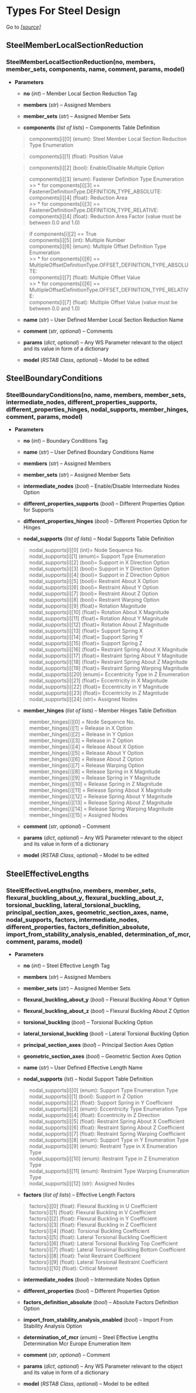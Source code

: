 # Types For Steel Design 

Go to *[[source]](https://github.com/Dlubal-Software/RSTAB_Python_Client/tree/main/RSTAB/TypesForSteelDesign)*

## SteelMemberLocalSectionReduction 


### SteelMemberLocalSectionReduction(no, members, member_sets, components, name, comment, params, model)

* **Parameters**

    
    * **no** (*int*) – Member Local Section Reduction Tag


    * **members** (*str*) – Assigned Members


    * **member_sets** (*str*) – Assigned Member Sets


    * **components** (*list of lists*) – Components Table Definition

    > components[i][0] (enum): Steel Member Local Section Reduction Type Enumeration

    > components[i][1] (float): Position Value

    > components[i][2] (bool): Enable/Disable Multiple Option   

    > components[i][3] (enum): Fastener Definition Type Enumeration     
        >> * for components[i][3] == FastenerDefinitionType.DEFINITION_TYPE_ABSOLUTE:        
        components[i][4] (float): Reduction Area        
        >> * for components[i][3] == FastenerDefinitionType.DEFINITION_TYPE_RELATIVE:        
        components[i][4] (float): Reduction Area Factor (value must be between 0.0 and 1.0)     

    > if components[i][2] == True   
    components[i][5] (int): Multiple Number     
    components[i][6] (enum): Multiple Offset Definition Type Enumeration    
        >> * for components[i][6] == MultipleOffsetDefinitionType.OFFSET_DEFINITION_TYPE_ABSOLUTE:   
        components[i][7] (float): Multiple Offset Value     
        >> * for components[i][6] == MultipleOffsetDefinitionType.OFFSET_DEFINITION_TYPE_RELATIVE:       
        components[i][7] (float): Multiple Offset Value (value must be between 0.0 and 1.0)


    * **name** (*str*) – User Defined  Member Local Section Reduction Name


    * **comment** (*str*, *optional*) – Comments


    * **params** (*dict*, *optional*) – Any WS Parameter relevant to the object and its value in form of a dictionary


    * **model** (*RSTAB Class*, *optional*) – Model to be edited



## SteelBoundaryConditions 


### SteelBoundaryConditions(no, name, members, member_sets, intermediate_nodes, different_properties_supports, different_properties_hinges, nodal_supports, member_hinges, comment, params, model)

* **Parameters**

    
    * **no** (*int*) – Boundary Conditions Tag


    * **name** (*str*) – User Defined Boundary Conditions Name


    * **members** (*str*) – Assigned Members


    * **member_sets** (*str*) – Assigned Member Sets


    * **intermediate_nodes** (*bool*) – Enable/Disable Intermediate Nodes Option


    * **different_properties_supports** (*bool*) – Different Properties Option for Supports


    * **different_properties_hinges** (*bool*) – Different Properties Option for Hinges


    * **nodal_supports** (*list of lists*) – Nodal Supports Table Definition

    > nodal_supports[i][0] (int)= Node Sequence No.     
    nodal_supports[i][1] (enum)= Support Type Enumeration   
    nodal_supports[i][2] (bool)= Support in X Direction Option      
    nodal_supports[i][3] (bool)= Support in Y Direction Option      
    nodal_supports[i][4] (bool)= Support in Z Direction Option  
    nodal_supports[i][5] (bool)= Restraint About X Option   
    nodal_supports[i][6] (bool)= Restraint About Y Option   
    nodal_supports[i][7] (bool)= Restraint About Z Option   
    nodal_supports[i][8] (bool)= Restraint Warping Option   
    nodal_supports[i][9] (float)= Rotation Magnitude    
    nodal_supports[i][10] (float)= Rotation About X Magnitude   
    nodal_supports[i][11] (float)= Rotation About Y Magnitude   
    nodal_supports[i][12] (float)= Rotation About Z Magnitude   
    nodal_supports[i][13] (float)= Support Spring X     
    nodal_supports[i][14] (float)= Support Spring Y     
    nodal_supports[i][15] (float)= Support Spring Z     
    nodal_supports[i][16] (float)= Restraint Spring About X Magnitude   
    nodal_supports[i][17] (float)= Restraint Spring About Y Magnitude       
    nodal_supports[i][18] (float)= Restraint Spring About Z Magnitude   
    nodal_supports[i][19] (float)= Restraint Spring Warping Magnitude   
    nodal_supports[i][20] (enum)= Eccentricity Type in Z Enumeration    
    nodal_supports[i][21] (float)= Eccentricity in X Magnitude      
    nodal_supports[i][22] (float)= Eccentricity in Y Magnitude      
    nodal_supports[i][23] (float)= Eccentricity in Z Magnitude  
    nodal_supports[i][24] (str)= Assigned Nodes     


    * **member_hinges** (*list of lists*) – Member Hinges Table Definition

    > member_hinges[i][0] = Node Sequence No.   
    member_hinges[i][1] = Release in X Option   
    member_hinges[i][2] = Release in Y Option   
    member_hinges[i][3] = Release in Z Option   
    member_hinges[i][4] = Release About X Option    
    member_hinges[i][5] = Release About Y Option    
    member_hinges[i][6] = Release About Z Option    
    member_hinges[i][7] = Release Warping Option    
    member_hinges[i][8] = Release Spring in X Magnitude     
    member_hinges[i][9] = Release Spring in Y Magnitude     
    member_hinges[i][10] = Release Spring in Z Magnitude    
    member_hinges[i][11] = Release Spring About X Magnitude     
    member_hinges[i][12] = Release Spring About Y Magnitude     
    member_hinges[i][13] = Release Spring About Z Magnitude     
    member_hinges[i][14] = Release Spring Warping Magnitude     
    member_hinges[i][15] = Assigned Nodes   


    * **comment** (*str*, *optional*) – Comment


    * **params** (*dict*, *optional*) – Any WS Parameter relevant to the object and its value in form of a dictionary


    * **model** (*RSTAB Class*, *optional*) – Model to be edited



## SteelEffectiveLengths 


### SteelEffectiveLengths(no, members, member_sets, flexural_buckling_about_y, flexural_buckling_about_z, torsional_buckling, lateral_torsional_buckling, principal_section_axes, geometric_section_axes, name, nodal_supports, factors, intermediate_nodes, different_properties, factors_definition_absolute, import_from_stability_analysis_enabled, determination_of_mcr, comment, params, model)

* **Parameters**

    
    * **no** (*int*) – Steel Effective Length Tag


    * **members** (*str*) – Assigned Members


    * **member_sets** (*str*) – Assigned Member Sets


    * **flexural_buckling_about_y** (*bool*) – Flexural Buckling About Y Option


    * **flexural_buckling_about_z** (*bool*) – Flexural Buckling About Z Option


    * **torsional_buckling** (*bool*) – Torsional Buckling Option


    * **lateral_torsional_buckling** (*bool*) – Lateral Torsional Buckling Option


    * **principal_section_axes** (*bool*) – Principal Section Axes Option


    * **geometric_section_axes** (*bool*) – Geometric Section Axes Option


    * **name** (*str*) – User Defined Effective Length Name


    * **nodal_supports** (*lst*) – Nodal Support Table Definition

    > nodal_supports[i][0] (enum): Support Type Enumeration Type    
    nodal_supports[i][1] (bool): Support in Z Option    
    nodal_supports[i][2] (float): Support Spring in Y Coefficient   
    nodal_supports[i][3] (enum): Eccentricity Type Enumeration Type     
    nodal_supports[i][4] (float): Eccentricity in Z Direction   
    nodal_supports[i][5] (float): Restraint Spring About X Coefficient      
    nodal_supports[i][6] (float): Restraint Spring About Z Coefficient  
    nodal_supports[i][7] (float): Restraint Spring Warping Coefficient  
    nodal_supports[i][8] (enum): Support Type in Y Enumeration Type     
    nodal_supports[i][9] (enum): Restraint Type in X Enumeration Type   
    nodal_supports[i][10] (enum): Restraint Type in Z Enumeration Type  
    nodal_supports[i][11] (enum): Restraint Type Warping Enumeration Type   
    nodal_supports[i][12] (str): Assigned Nodes     


    * **factors** (*list of lists*) – Effective Length Factors

    > factors[i][0] (float): Flexural Buckling in U Coefficient     
    factors[i][1] (float): Flexural Buckling in V Coefficient   
    factors[i][2] (float): Flexural Buckling in Y Coefficient   
    factors[i][3] (float): Flexural Buckling in Z Coefficient   
    factors[i][4] (float): Torsional Buckling Coefficient   
    factors[i][5] (float): Lateral Torsional Buckling Coefficient   
    factors[i][6] (float): Lateral Torsional Buckling Top Coefficient   
    factors[i][7] (float): Lateral Torsional Buckling Bottom Coefficient    
    factors[i][8] (float): Twist Restraint Coefficient      
    factors[i][9] (float): Lateral Torsional Restraint Coefficient      
    factors[i][10] (float): Critical Moment     


    * **intermediate_nodes** (*bool*) – Intermediate Nodes Option


    * **different_properties** (*bool*) – Different Properties Option


    * **factors_definition_absolute** (*bool*) – Absolute Factors Definition Option


    * **import_from_stability_analysis_enabled** (*bool*) – Import From Stability Analysis Option


    * **determination_of_mcr** (*enum*) – Steel Effective Lengths Determination Mcr Europe Enumeration Item


    * **comment** (*str*, *optional*) – Comment


    * **params** (*dict*, *optional*) – Any WS Parameter relevant to the object and its value in form of a dictionary


    * **model** (*RSTAB Class*, *optional*) – Model to be edited



